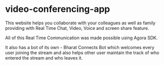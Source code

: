 # video-conferencing-app

This website helps you collaborate with your colleagues as well as family providing with Real Time Chat, Video, Voice and screen share feature.

All of this Real Time Communication was made possible using Agora SDK.

It also has a bot of its own - Bharat Connects Bot which welcomes every user joining the stream and also helps other user maintain the track of who entered the stream and who leaves it.
